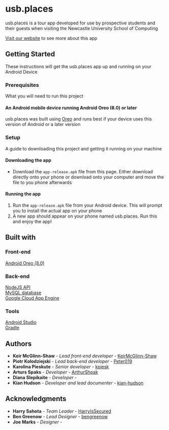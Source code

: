 # usb.places

usb.places is a tour app developed for use by prospective students and their guests when visiting the Newcastle University School of Computing

[Visit our website](https://usbplaces.myportfolio.com/download "https://usbplaces.myportfolio.com/download") to see more about this app

## Getting Started
These instructions will get the usb.places app up and running on your Android Device

### Prerequisites
What you will need to run this project

#### An Android mobile device running Android Oreo (8.0) or later
usb.places was built using [Oreo](https://www.android.com/versions/oreo-8-0/ "https://www.android.com/versions/oreo-8-0/") and runs best if your device uses this version of Android or a later version
  
### Setup
A guide to downloading this project and getting it running on your machine

#### Downloading the app
* Download the ```app-release.apk``` file from this page. Either download directly onto your phone or download onto your computer and move the file to you phone afterwards

#### Running the app
1. Run the ```app-release.apk``` file from your Android device. This will prompt you to install the actual app on your phone
2. A new app should appear on your phone named usb.places. Run this and enjoy the app!

## Built with

### Front-end
[Android Oreo (8.0)]( https://www.android.com/versions/oreo-8-0/ "https://www.android.com/versions/oreo-8-0/" )</br>

### Back-end
[NodeJS API]( https://nodejs.org/en/about "https://nodejs.org/en/about" )</br>
[MySQL database]( https://www.mysql.com "https://www.mysql.com" )</br>
[Google Cloud App Engine]( https://cloud.google.com/appengine "https://cloud.google.com/appengine" )</br>

### Tools
[Android Studio]( https://developer.android.com/studio "https://developer.android.com/studio" )</br>
[Gradle]( https://gradle.org "https://gradle.org" )

## Authors
* **Keir McGlinn-Shaw** - *Lead front-end developer* - [KeirMcGlinn-Shaw](https://github.com/KeirMcGlinn-Shaw)
* **Piotr Kolodziejski** - *Lead back-end developer* - [Peter019](https://github.com/Peter019)
* **Karolina Pieskute** - *Senior developer* - [kpiesk](https://github.com/kpiesk)
* **Arturs Spaks** - *Developer* - [ArthurShpak](https://github.com/ArthurShpak)
* **Diana Slepikaite** - *Developer* -
* **Kian Hudson** - *Developer and lead documenter* - [kian-hudson](https://github.com/kian-hudson)


## Acknowledgments
* **Harry Sahota** - *Team Leader* - [HarryIsSecured](https://github.com/HarryIsSecured)
* **Ben Greenow** - *Lead Designer* - [bengreenow](https://github.com/bengreenow)
* **Joe Marks** - *Designer* -
